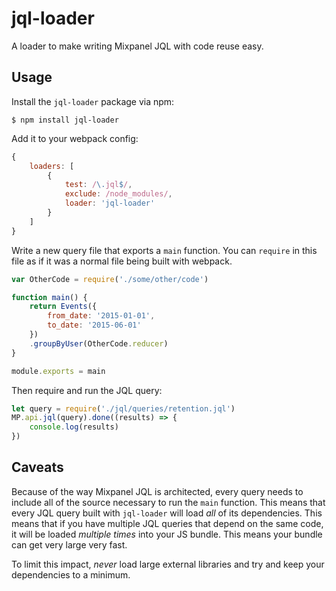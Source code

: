 # jql-loader

A loader to make writing Mixpanel JQL with code reuse easy.

## Usage

Install the `jql-loader` package via npm:

```shell
$ npm install jql-loader
```

Add it to your webpack config:

```javascript
{
    loaders: [
        {
            test: /\.jql$/,
            exclude: /node_modules/,
            loader: 'jql-loader'
        }
    ]
}
```

Write a new query file that exports a `main` function. You can `require` in this file as if it was a normal file being built with webpack.

```javascript
var OtherCode = require('./some/other/code')

function main() {
    return Events({
        from_date: '2015-01-01',
        to_date: '2015-06-01'
    })
    .groupByUser(OtherCode.reducer)
}

module.exports = main
```

Then require and run the JQL query:

```javascript
let query = require('./jql/queries/retention.jql')
MP.api.jql(query).done((results) => {
    console.log(results)
})
```

## Caveats

Because of the way Mixpanel JQL is architected, every query needs to include all of the source necessary to run the `main` function. This means that every JQL query built with `jql-loader` will load _all_ of its dependencies. This means that if you have multiple JQL queries that depend on the same code, it will be loaded _multiple times_ into your JS bundle. This means your bundle can get very large very fast.

To limit this impact, *never* load large external libraries and try and keep your dependencies to a minimum.
